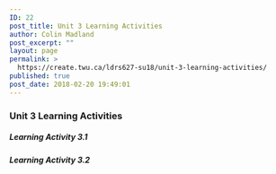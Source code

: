 ```yaml
---
ID: 22
post_title: Unit 3 Learning Activities
author: Colin Madland
post_excerpt: ""
layout: page
permalink: >
  https://create.twu.ca/ldrs627-su18/unit-3-learning-activities/
published: true
post_date: 2018-02-20 19:49:01
---
```

### Unit 3 Learning Activities

##### Learning Activity 3.1

##### Learning Activity 3.2